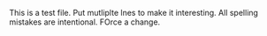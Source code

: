 This is a test file.
Put mutliplte lnes to make it interesting.
All spelling mistakes are intentional.
FOrce a change.
